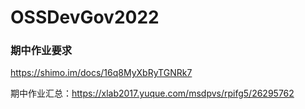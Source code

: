 # OSSDevGov2022

### 期中作业要求

https://shimo.im/docs/16q8MyXbRyTGNRk7

期中作业汇总：https://xlab2017.yuque.com/msdpvs/rpifg5/26295762
